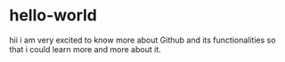 # hello-world
hii i am very excited to know more about Github and its functionalities so that i could learn more and more about it.
